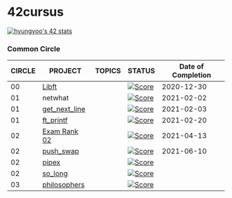 
# 42cursus

[![hyungyoo's 42 stats](https://badge42.herokuapp.com/api/stats/hyungyoo)](https://github.com/JaeSeoKim/badge42)


### Common Circle

| CIRCLE | PROJECT                            | TOPICS | STATUS                                                                                                               | Date of Completion |
| ------ | ---------------------------------- | ------ | -------------------------------------------------------------------------------------------------------------------- | ------------------ |
| 00     | [Libft](./0_libft)                 |        | [![Score](https://badge42.herokuapp.com/api/project/hyungyoo/Libft)](https://github.com/JaeSeoKim/badge42)            | 2020-12-30 |
| 01     | netwhat                            |        | [![Score](https://badge42.herokuapp.com/api/project/hyungyoo/netwhat)](https://github.com/JaeSeoKim/badge42)          | 2021-02-02 |
| 01     | [get_next_line](./1_get_next_line) |        | [![Score](https://badge42.herokuapp.com/api/project/hyungyoo/get_next_line)](https://github.com/JaeSeoKim/badge42)    | 2021-02-03 |
| 01     | [ft_printf](./1_ft_printf)         |        | [![Score](https://badge42.herokuapp.com/api/project/hyungyoo/ft_printf)](https://github.com/JaeSeoKim/badge42)        | 2021-02-20 |
| 02     | [Exam Rank 02](./2_examrank02)     |        | [![Score](https://badge42.herokuapp.com/api/project/hyungyoo/Exam%20Rank%2002)](https://github.com/JaeSeoKim/badge42) | 2021-04-13 |
| 02     | [push_swap](./2_push_swap)         |        | [![Score](https://badge42.herokuapp.com/api/project/hyungyoo/push_swap)](https://github.com/JaeSeoKim/badge42)        | 2021-06-10 |
| 02     | [pipex](./2_pipex)   |        | [![Score](https://badge42.herokuapp.com/api/project/hyungyoo/pipex)](https://github.com/JaeSeoKim/badge42)     | |
| 02     | [so_long](./2_so_long)   |        | [![Score](https://badge42.herokuapp.com/api/project/hyungyoo/so_long)](https://github.com/JaeSeoKim/badge42)     | |
| 03     | [philosophers](./3_philosophers)   |        | [![Score](https://badge42.herokuapp.com/api/project/hyungyoo/philosophers)](https://github.com/JaeSeoKim/badge42)     | |
